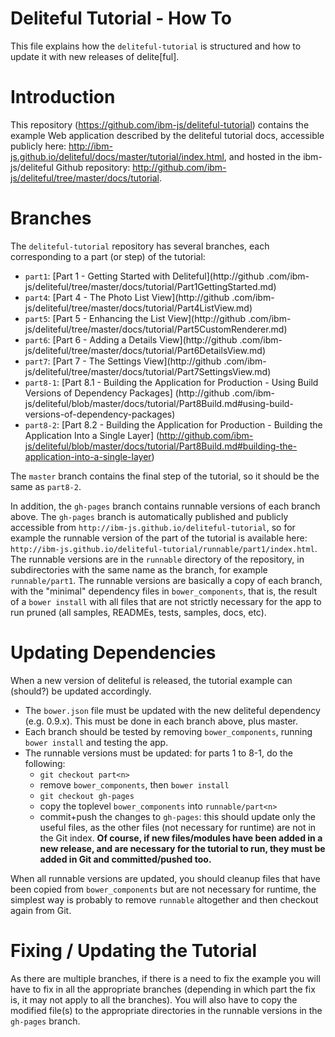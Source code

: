 Deliteful Tutorial - How To 
===========================

This file explains how the `deliteful-tutorial` is structured and how to update it with new releases of delite[ful].

# Introduction

This repository (https://github.com/ibm-js/deliteful-tutorial) contains the example Web application described by
the deliteful tutorial docs, accessible publicly here:
http://ibm-js.github.io/deliteful/docs/master/tutorial/index.html, 
and hosted in the ibm-js/deliteful Github repository:
http://github.com/ibm-js/deliteful/tree/master/docs/tutorial.

# Branches

The `deliteful-tutorial` repository has several branches, each corresponding to a part (or step) of the tutorial:
* `part1`: [Part 1 - Getting Started with Deliteful](http://github
.com/ibm-js/deliteful/tree/master/docs/tutorial/Part1GettingStarted.md)
* `part4`: [Part 4 - The Photo List View](http://github
                                        .com/ibm-js/deliteful/tree/master/docs/tutorial/Part4ListView.md)
* `part5`: [Part 5 - Enhancing the List View](http://github
                                     .com/ibm-js/deliteful/tree/master/docs/tutorial/Part5CustomRenderer.md)
* `part6`: [Part 6 - Adding a Details View](http://github
                                   .com/ibm-js/deliteful/tree/master/docs/tutorial/Part6DetailsView.md)
* `part7`: [Part 7 - The Settings View](http://github
                               .com/ibm-js/deliteful/tree/master/docs/tutorial/Part7SettingsView.md)
* `part8-1`: [Part 8.1 - Building the Application for Production - Using Build Versions of Dependency Packages]
(http://github
.com/ibm-js/deliteful/blob/master/docs/tutorial/Part8Build.md#using-build-versions-of-dependency-packages)
* `part8-2`: [Part 8.2 - Building the Application for Production - Building the Application Into a Single Layer]
(http://github.com/ibm-js/deliteful/blob/master/docs/tutorial/Part8Build.md#building-the-application-into-a-single-layer)

The `master` branch contains the final step of the tutorial, so it should be the same as `part8-2`.

In addition, the `gh-pages` branch contains runnable versions of each branch above. The `gh-pages` branch is 
automatically published and publicly accessible from
`http://ibm-js.github.io/deliteful-tutorial`,
so for example the runnable version of the part of the tutorial is available here:                                
`http://ibm-js.github.io/deliteful-tutorial/runnable/part1/index.html`. The runnable versions are in the 
`runnable` directory of the repository, in subdirectories with the same name as the branch,
for example `runnable/part1`. The runnable versions are basically a copy of each branch, with the "minimal"
dependency files in `bower_components`, that is, the result of a `bower install` with all files that are not strictly
 necessary for the app to run pruned (all samples, READMEs, tests, samples, docs, etc).

# Updating Dependencies

When a new version of deliteful is released, the tutorial example can (should?) be updated accordingly.
* The `bower.json` file must be updated with the new deliteful dependency (e.g. 0.9.x). This must be done in each 
branch above, plus master.
* Each branch should be tested by removing `bower_components`, running `bower install` and testing the app.
* The runnable versions must be updated: for parts 1 to 8-1, do the following:
  * `git checkout part<n>`
  * remove `bower_components`, then `bower install`
  * `git checkout gh-pages`
  * copy the toplevel `bower_components` into `runnable/part<n>`
  * commit+push the changes to `gh-pages`: this should update only the useful files, 
as the other files (not necessary for runtime) are not in the Git index. **Of course, 
if new files/modules have been added in a new release, and are necessary for the tutorial to run, 
they must be added in Git and committed/pushed too.**

When all runnable versions are updated, you should cleanup files that have been copied from `bower_components` but 
are not necessary for runtime, the simplest way is probably to remove `runnable` altogether and then checkout again 
from Git.

# Fixing / Updating the Tutorial

As there are multiple branches, if there is a need to fix the example you will have to fix in all the appropriate 
branches (depending in which part the fix is, it may not apply to all the branches). You will also have to copy the 
modified file(s) to the appropriate directories in the runnable versions in the `gh-pages` branch.
